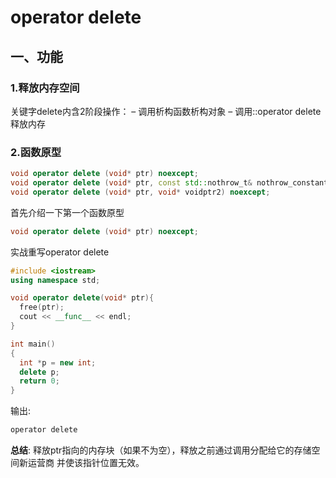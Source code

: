 # operator delete
## 一、功能
### 1.释放内存空间
关键字delete内含2阶段操作：
– 调用析构函数析构对象
– 调用::operator delete释放内存
### 2.函数原型
```cpp
void operator delete (void* ptr) noexcept;
void operator delete (void* ptr, const std::nothrow_t& nothrow_constant) noexcept;
void operator delete (void* ptr, void* voidptr2) noexcept;
```
首先介绍一下第一个函数原型
```cpp
void operator delete (void* ptr) noexcept;
```
实战重写operator delete
```cpp
#include <iostream>
using namespace std;

void operator delete(void* ptr){
  free(ptr);
  cout << __func__ << endl;
}

int main()
{
  int *p = new int;
  delete p;
  return 0;
}
```
输出:
```bash
operator delete
```
**总结**: 释放ptr指向的内存块（如果不为空），释放之前通过调用分配给它的存储空间新运营商 并使该指针位置无效。
